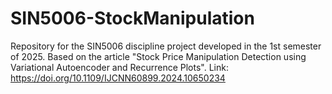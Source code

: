 # SIN5006-StockManipulation
Repository for the SIN5006 discipline project developed in the 1st semester of 2025. Based on the article "Stock Price Manipulation Detection using Variational Autoencoder and Recurrence Plots". Link: https://doi.org/10.1109/IJCNN60899.2024.10650234
